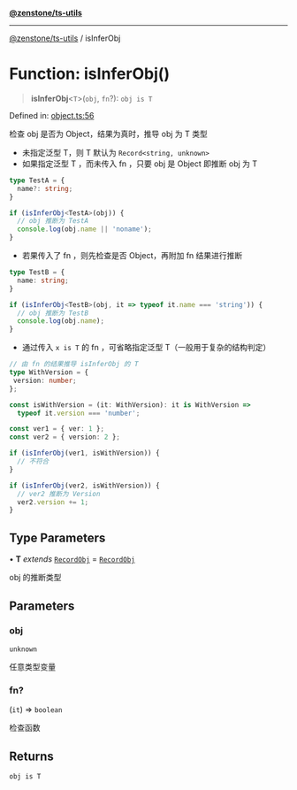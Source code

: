 [**@zenstone/ts-utils**](../README.md)

***

[@zenstone/ts-utils](../globals.md) / isInferObj

# Function: isInferObj()

> **isInferObj**\<`T`\>(`obj`, `fn`?): `obj is T`

Defined in: [object.ts:56](https://github.com/janpoem/ts-utils/blob/d3cd470a5c675e0cbb24c01f6f88f5c578c50491/src/object.ts#L56)

检查 obj 是否为 Object，结果为真时，推导 obj 为 T 类型

- 未指定泛型 T，则 T 默认为 `Record<string, unknown>`
- 如果指定泛型 T ，而未传入 fn ，只要 obj 是 Object 即推断 obj 为 T
```ts
type TestA = {
  name?: string;
}

if (isInferObj<TestA>(obj)) {
  // obj 推断为 TestA
  console.log(obj.name || 'noname');
}
```
- 若果传入了 fn ，则先检查是否 Object，再附加 fn 结果进行推断
```ts
type TestB = {
  name: string;
}

if (isInferObj<TestB>(obj, it => typeof it.name === 'string')) {
  // obj 推断为 TestB
  console.log(obj.name);
}
```
- 通过传入 `x is T` 的 fn ，可省略指定泛型 T（一般用于复杂的结构判定）
```ts
// 由 fn 的结果推导 isInferObj 的 T
type WithVersion = {
 version: number;
};

const isWithVersion = (it: WithVersion): it is WithVersion =>
  typeof it.version === 'number';

const ver1 = { ver: 1 };
const ver2 = { version: 2 };

if (isInferObj(ver1, isWithVersion)) {
  // 不符合
}

if (isInferObj(ver2, isWithVersion)) {
  // ver2 推断为 Version
  ver2.version += 1;
}
```

## Type Parameters

• **T** *extends* [`RecordObj`](../type-aliases/RecordObj.md) = [`RecordObj`](../type-aliases/RecordObj.md)

obj 的推断类型

## Parameters

### obj

`unknown`

任意类型变量

### fn?

(`it`) => `boolean`

检查函数

## Returns

`obj is T`
